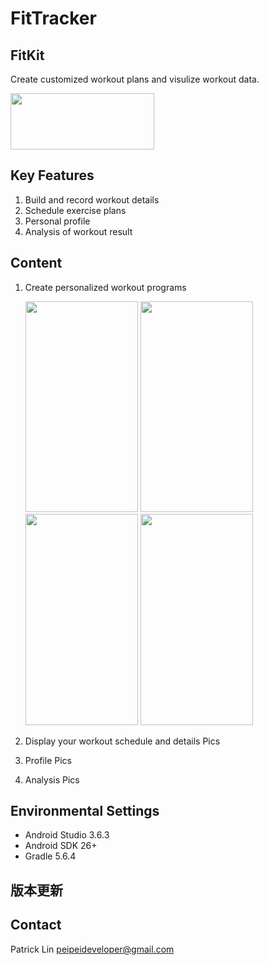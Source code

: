 # FitTracker
## FitKit
Create customized workout plans and visulize workout data.

<a href="https://play.google.com/store/apps/details?id=com.patrick.fittracker"><img src="https://camo.githubusercontent.com/9b43e9e7bdf73be90eaee8bf94cf61440638567e/68747470733a2f2f692e696d6775722e636f6d2f49353862574c642e706e67" width="230" height="90"></a>

## Key Features
1. Build and record workout details
2. Schedule exercise plans 
3. Personal profile
4. Analysis of workout result

## Content
1. Create personalized workout programs

   <img src="https://i.imgur.com/gpghyJQ.png" width="180" height="337.5"> <img src="https://i.imgur.com/gpghyJQ.png" width="180" height="337.5"> <img src="https://i.imgur.com/gpghyJQ.png" width="180" height="337.5"> <img src="https://i.imgur.com/gpghyJQ.png" width="180" height="337.5">

2. Display your workout schedule and details
    Pics
3. Profile
    Pics
4. Analysis
    Pics

## Environmental Settings
* Android Studio 3.6.3
* Android SDK 26+
* Gradle 5.6.4

## 版本更新

## Contact
Patrick Lin peipeideveloper@gmail.com
